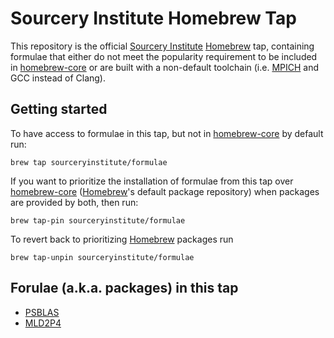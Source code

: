 Sourcery Institute Homebrew Tap
===============================

This repository is the official [Sourcery Institute] [Homebrew] tap, containing formulae
that either do not meet the popularity requirement to be included in [homebrew-core] or
are built with a non-default toolchain (i.e. [MPICH] and GCC instead of Clang).

Getting started
---------------

To have access to formulae in this tap, but not in [homebrew-core] by default run:

```
brew tap sourceryinstitute/formulae
```

If you want to prioritize the installation of formulae from this tap over [homebrew-core]
([Homebrew]'s default package repository) when packages are provided by both, then run:

```
brew tap-pin sourceryinstitute/formulae
```

To revert back to prioritizing [Homebrew] packages run

```
brew tap-unpin sourceryinstitute/formulae
```

Forulae (a.k.a. packages) in this tap
-------------------------------------

 - [PSBLAS]
 - [MLD2P4]

[Sourcery Institute]: http://www.sourceryinstitute.org
[Homebrew]: https://brew.sh
[homebrew-core]: https://github.com/homebrew/homebrew-core#readme
[MPICH]: http://www.mpich.org/
[PSBLAS]: https://github.com/sfilippone/psblas3#readme
[MLD2P4]: https://github.com/sfilippone/mld2p4-2#readme
